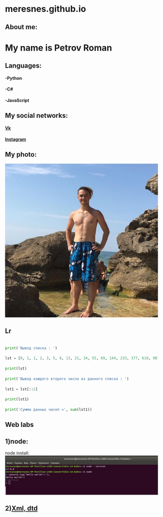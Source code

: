 ﻿# meresnes.github.io


## About me:


# My name is Petrov Roman



## Languages:

#### -Python  

#### -C#    

#### -JavaScript



## My social networks:

#### [Vk](https://vk.com/ramzess7878)  

#### [Instagram](https://www.instagram.com/meresnes/)
  


## My photo:
!['Ph'](https://github.com/meresnes/meresnes.github.io/raw/master/My.png)



## Lr
```python

print('Вывод списка : ')

lst = [0, 1, 1, 2, 3, 5, 8, 13, 21, 34, 55, 89, 144, 233, 377, 610, 987, 1597, 2584, 4181, 6765, 10946]

print(lst)

print('Вывод каждого второго числа из данного списка : ')

lst1 = lst[::2]

print(lst1)

print('Сумма данных чисел =', sum(lst1))


```

 
## Web labs  
## 1)node: 
node install:
!['Screen'](https://github.com/meresnes/meresnes.github.io/raw/master/web/node/node_screen.png)

  
## 2)[Xml, dtd](https://github.com/meresnes/meresnes.github.io/raw/master/web/2_lab_XMl)